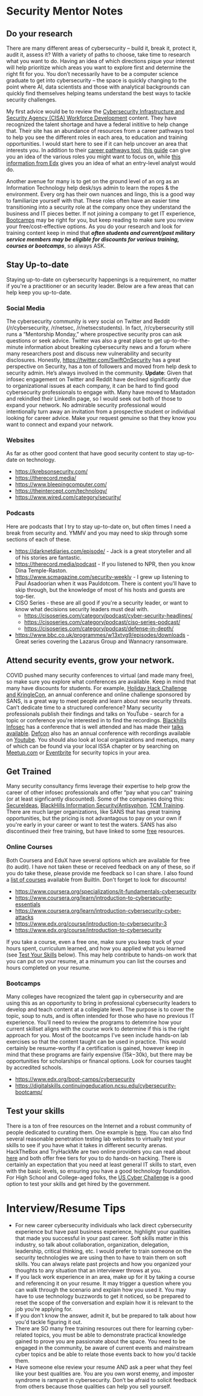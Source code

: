 # Security Mentor Notes

## Do your research
There are many different areas of cybersecurity – build it, break it, protect it, audit it, assess it? With a variety of paths to choose, take time to research what you want to do. Having an idea of which directions pique your interest will help prioritize which areas you want to explore first and determine the right fit for you.  You don’t necessarily have to be a computer science graduate to get into cybersecurity – the space is quickly changing to the point where AI, data scientists and those with analytical backgrounds can quickly find themselves helping teams understand the best ways to tackle security challenges. 

My first advice would be to review the [Cybersecurity Infrastructure and Security Agency (CISA) Workforce Development](https://niccs.cisa.gov/workforce-development) content. They have recognized the talent shortage and have a federal inititive to help change that. Their site has an abundance of resources from a career pathways tool to help you see the different roles in each area, to education and training opportunities. I would start here to see if it can help uncover an area that interests you. In addition to their [career pathways tool](https://niccs.cisa.gov/workforce-development/cyber-career-pathways-tool), [this guide](https://cybersecurityguide.org/careers/) can give you an idea of the various roles you might want to focus on, while [this information from Edx](https://www.edx.org/boot-camps/cybersecurity?linked_from=sitenav) gives you an idea of what an entry-level analyst would do.

Another avenue for many is to get on the ground level of an org as an Information Technology help desk/sys admin to learn the ropes & the environment. Every org has their own nuances and lingo, this is a good way to familiarize yourself with that. These roles often have an easier time transitioning into a security role at the company once they understand the business and IT pieces better. If not joining a company to get IT experience, [Bootcamps](#bootcamps) may be right for you, but keep reading to make sure you review your free/cost-effective options. As you do your research and look for training content keep in mind that <b>___often students and current/past military service members may be eligible for discounts for various training, courses or bootcamps___</b>, so always ASK.  

## Stay Up-to-date
Staying up-to-date on cybersecurity happenings is a requirement, no matter if you're a practitioner or an security leader.  Below are a few areas that can help keep you up-to-date.

### Social Media
The cybersecurity community is very social on Twitter and Reddit (/r/cybersecurity, /r/netsec, /r/netsecstudents). In fact, /r/cybersecurity still runs a “Mentorship Monday,” where prospective security pros can ask questions or seek advice. Twitter was also a great place to get up-to-the-minute information about breaking cybersecurity news and a forum where many researchers post and discuss new vulnerability and security disclosures. Honestly, https://twitter.com/SwiftOnSecurity has a great perspective on Security, has a ton of followers and moved from help desk to security admin. He’s always involved in the community. __Update__: Given that infosec engagement on Twitter and Reddit have declined significantly due to organizational issues at each company, it can be hard to find good cybersecurity professionals to engage with. Many have moved to Mastadon and rekindled their LinkedIn page, so I would seek out both of those to expand your network. No admirable security professional would intentionally turn away an invitation from a prospective student or individual looking for career advice. Make your request genuine so that they know you want to connect and expand your network. 

### Websites
As far as other good content that have good security content to stay up-to-date on technology. 
* https://krebsonsecurity.com/
* https://therecord.media/
* https://www.bleepingcomputer.com/
* https://theintercept.com/technology/
* https://www.wired.com/category/security/

### Podcasts
Here are podcasts that I try to stay up-to-date on, but often times I need a break from security and. YMMV and you may need to skip through some sections of each of these. 
* https://darknetdiaries.com/episode/ - Jack is a great storyteller and all of his stories are fantastic. 
* https://therecord.media/podcast - If you listened to NPR, then you know Dina Temple-Raston. 
* https://www.scmagazine.com/security-weekly - I grew up listening to Paul Asadoorian when it was Pauldotcom. There is content you'll have to skip through, but the knowledge of most of his hosts and guests are top-tier.  
* CISO Series - these are all good if you're a security leader, or want to know what decisions security leaders must deal with. 
  * https://cisoseries.com/category/podcast/cyber-security-headlines/
  * https://cisoseries.com/category/podcast/ciso-series-podcast/
  * https://cisoseries.com/category/podcast/defense-in-depth/
* https://www.bbc.co.uk/programmes/w13xtvg9/episodes/downloads - Great series covering the Lazarus Group and Wannacry ransomware.  

## Attend security events, grow your network. 
COVID pushed many security conferences to virtual (and made many free), so make sure you explore what conferences are available. Keep in mind that many have discounts for students. For example, [Holiday Hack Challenge and KringleCon](https://www.sans.org/mlp/holiday-hack-challenge/), an annual conference and online challenge sponsored by SANS, is a great way to meet people and learn about new security threats. Can’t dedicate time to a structured conference? Many security professionals publish their findings and talks on YouTube - search for a topic or conference you're interested in to find the recordings. [Blackhills Infosec](https://wildwesthackinfest.com/) has a conference that is well attended and has made their [talks available](https://www.youtube.com/c/WildWestHackinFest). [Defcon](https://defcon.org) also has an annual conference with recordings available on [Youtube](https://www.youtube.com/user/DEFCONConference). You should also look at local organizations and meetups, many of which can be found via your local ISSA chapter or by searching on [Meetup.com](https://meetup.com) or [Eventbrite](https://eventbrite.com) for security topics in your area. 

## Get Trained
Many security consultancy firms leverage their expertise to help grow the career of other infosec professionals and offer “pay what you can” training (or at least signficantly discounted). Some of the companies doing this: [SecureIdeas](https://training.secureideas.com/), [BlackHills Information Security/Antisyphon](https://www.antisyphontraining.com/), [TCM Training](https://academy.tcm-sec.com/). There are much larger organizations, like SANS that has great training opportunities, but the pricing is not advantagous to pay on your own if you're early in your career or want to test the waters. SANS has also discontinued their free training, but have linked to some [free](https://www.sans.org/cyberaces/) resources. 

### Online Courses 
Both Coursera and EduX have several options which are available for free (to audit). I have not taken these or received feedback on any of these, so if you do take these, please provide me feedback so I can share. I also found a [list of courses](https://builtin.com/cybersecurity/cybersecurity-training) available from BuiltIn. Don't forget to look for discounts! 

* https://www.coursera.org/specializations/it-fundamentals-cybersecurity 
* https://www.coursera.org/learn/introduction-to-cybersecurity-essentials
* https://www.coursera.org/learn/introduction-cybersecurity-cyber-attacks
* https://www.edx.org/course/introduction-to-cybersecurity-3
* https://www.edx.org/course/introduction-to-cybersecurity

If you take a course, even a free one, make sure you keep track of your hours spent, curriculum learned, and how you applied what you learned (see [Test Your Skills](#Test_Your_Skills) below). This may help contribute to hands-on work that you can put on your resume, at a minumum you can list the courses and hours completed on your resume.

### Bootcamps
Many colleges have recognized the talent gap in cybersecurity and are using this as an opportunity to bring in professional cybersecurity leaders to develop and teach content at a collegiate level. The purpose is to cover the topic, soup to nuts, and is often intended for those who have no previous IT experience.  You'll need to review the programs to detemrine how your current skillset aligns with the course work to determine if this is the right approach for you. Most of the bootcamps I've seen include hands-on lab exercises so that the content taught can be used in practice. This would certainly be resume-worthy if a certification is gained, however keep in mind that these programs are fairly expensive ($15k-$30k), but there may be opportunities for scholarships or financal options. Look for courses taught by accredited schools. 

* https://www.edx.org/boot-camps/cybersecurity
* https://digitalskills.continuingeducation.ncsu.edu/cybersecurity-bootcamp/ 

## Test your skills
There is a ton of free resources on the Internet and a robust community of people dedicated to curating them. One example is [here](https://github.com/vitalysim/Awesome-Hacking-Resources). You can also find several reasonable penetration testing lab websites to virtually test your skills to see if you have what it takes in different security arenas. HackTheBox and TryHackMe are two online providers you can read about [here](https://defaultcredentials.com/ctf/tryhackme-vs-hackthebox-cybersecurity-training/) and both offer free tiers for you to do hands-on hacking. There is certainly an expectation that you need at least general IT skills to start, even with the basic levels, so ensuring you have a good technology foundation. For High School and College-aged folks, the [US Cyber Challenge](https://www.uscyberchallenge.org/) is a good option to test your skills and get hired by the government. 

# Interview/Resume Tips
* For new career cybersecurity individuals who lack direct cybersecurity experience but have past business experience, highlight your qualities that made you successful in your past career. Soft skills matter in this industry, so talk about collaboration, organization, delegation, leadership, critical thinking, etc. I would prefer to train someone on the security technologies we are using then to have to train them on soft skills.  You can always relate past projects and how you organized your thoughts to any situation that an interviewer throws at you. 
* If you lack work experience in an area, make up for it by taking a course and referencing it on your resume. It may trigger a question where you can walk through the scenario and explain how you used it. You may have to use technology buzzwords to get it noticed, so be prepared to reset the scope of the conversation and explain how it is relevant to the job you’re applying for.
* If you don't know the answer, admit it, but be prepared to talk about how you'd tackle figuring it out.
* There are SO many free training resources out there for learning cyber-related topics, you must be able to demonstrate practical knowledge gained to prove you are passionate about the space. You need to be engaged in the community, be aware of current events and mainstream cyber topics and be able to relate those events back to how you'd tackle them. 
* Have someone else review your resume AND ask a peer what they feel like your best qualities are. You are you own worst enemy, and imposter syndrome is rampant in cybersecurity. Don’t be afraid to solicit feedback from others because those qualities can help you sell yourself.





